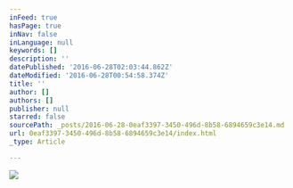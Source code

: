 ```yaml
---
inFeed: true
hasPage: true
inNav: false
inLanguage: null
keywords: []
description: ''
datePublished: '2016-06-28T02:03:44.862Z'
dateModified: '2016-06-28T00:54:58.374Z'
title: ''
author: []
authors: []
publisher: null
starred: false
sourcePath: _posts/2016-06-28-0eaf3397-3450-496d-8b58-6894659c3e14.md
url: 0eaf3397-3450-496d-8b58-6894659c3e14/index.html
_type: Article

---
```

![](https://the-grid-user-content.s3-us-west-2.amazonaws.com/2699760e-44ff-4376-8f63-4b312188404b.jpg)